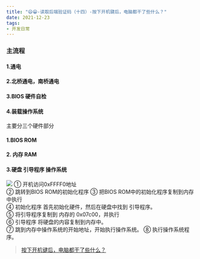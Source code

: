 ```yaml
---
title: "😄😁-读取后端验证码（十四）-按下开机键后，电脑都干了些什么？"
date: 2021-12-23
tags: 
- 开发日常
---
```

### 主流程
#### 1.通电
#### 2.北桥通电，南桥通电
#### 3.BIOS 硬件自检
#### 4.装载操作系统

主要分三个硬件部分 
#### 1.BIOS ROM
#### 2. 内存 RAM
#### 3.硬盘 引导程序 操作系统

![](https://upload-images.jianshu.io/upload_images/15312191-595c00206dcd3664.png?imageMogr2/auto-orient/strip%7CimageView2/2/w/1240)
① 开机访问0xFFFF0地址   
② 跳转到BIOS ROM的初始化程序
③ 把BIOS ROM中的初始化程序复制到内存中执行        
④ 初始化程序 首先初始化硬件，然后在硬盘中找到 引导程序。        
⑤ 将引导程序复制到 内存的 0x07c00，并执行        
⑥ 引导程序 将硬盘的内容复制到内存中。        
⑦ 跳到内存中操作系统的开始地址，开始执行操作系统。
⑧ 执行操作系统程序。
> [按下开机键后，电脑都干了些什么？](https://www.zhihu.com/question/22364502)
